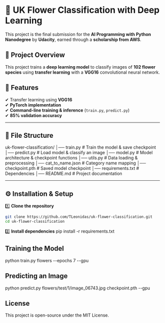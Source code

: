 # 🌸 UK Flower Classification with Deep Learning

This project is the final submission for the **AI Programming with Python Nanodegree** by **Udacity**, earned through a **scholarship from AWS**.

## 📌 Project Overview
This project trains a **deep learning model** to classify images of **102 flower species** using **transfer learning** with a **VGG16** convolutional neural network.

## 🚀 Features
✔ Transfer learning using **VGG16**  
✔ **PyTorch implementation**  
✔ **Command-line training & inference** (`train.py`, `predict.py`)  
✔ **85% validation accuracy**  

---

## 📂 File Structure
uk-flower-classification/
│── train.py            # Train the model & save checkpoint
│── predict.py          # Load model & classify an image
│── model.py            # Model architecture & checkpoint functions
│── utils.py            # Data loading & preprocessing
│── cat_to_name.json    # Category name mapping
│── checkpoint.pth      # Saved model checkpoint
│── requirements.txt    # Dependencies
│── README.md           # Project documentation

---

## ⚙️ Installation & Setup
1️⃣ **Clone the repository**  
```bash
git clone https://github.com/TLeonidas/uk-flower-classification.git
cd uk-flower-classification
```
2️⃣ **Install dependencies**
pip install -r requirements.txt

## Training the Model
python train.py flowers --epochs 7 --gpu

## Predicting an Image
python predict.py flowers/test/1/image_06743.jpg checkpoint.pth --gpu

## License
This project is open-source under the MIT License.